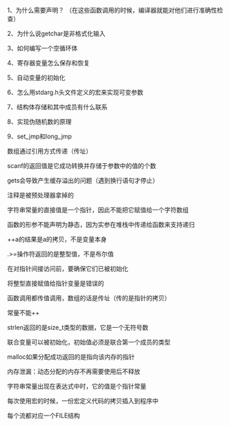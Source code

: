 1、为什么需要声明？ （在这些函数调用的时候，编译器就能对他们进行准确性检查）

2、为什么说getchar是非格式化输入

3、如何编写一个空循环体

4、寄存器变量怎么保存和恢复

5、自动变量的初始化

6、怎么用stdarg.h头文件定义的宏来实现可变参数

7、结构体存储和其中成员有什么联系

8、实现伪随机数的原理

9、set_jmp和long_jmp





数组通过引用方式传递（传址）

scanf的返回值是它成功转换并存储于参数中的值的个数

gets会导致产生缓存溢出的问题（遇到换行语句才停止）

注释是被预处理器拿掉的

字符串常量的直接值是一个指针，因此不能把它赋值给一个字符数组

函数的形参不能声明为静态，因为实参在堆栈中传递给函数来支持递归

++a的结果是a的拷贝，不是变量本身

.>=操作符返回的是整型值，不是布尔值

在对指针间接访问前，要确保它们已被初始化

将整型直接赋值给指针变量是错误的

函数调用都传值调用，数组的话是传址（传的是指针的拷贝）

常量不能++

strlen返回的是size_t类型的数据，它是一个无符号数

联合变量可以被初始化，初始值必须是联合第一个成员的类型

malloc如果分配成功返回的是指向该内存的指针

内存泄漏：动态分配的内存不再需要使用后不释放

字符串常量出现在表达式中时，它的值是个指针常量

每次使用宏的时候，一份宏定义代码的拷贝插入到程序中

每个流都对应一个FILE结构
